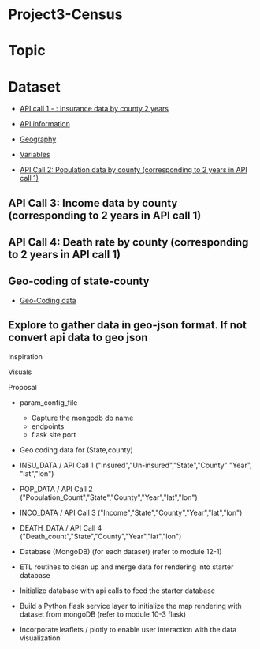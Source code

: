 # Project3-Census

# Topic

# Dataset
* [API call 1 - : Insurance data by county 2 years](https://www.census.gov/data/developers/data-sets/Health-Insurance-Statistics.html) 
* [API information](api.census.gov/data/timeseries/healthins/sahie.html)
* [Geography](api.census.gov/data/timeseries/healthins/sahie/geography.html)
* [Variables](api.census.gov/data/timeseries/healthins/sahie/variables.html)

* [API Call 2: Population data by county (corresponding to 2 years in API call 1)](http://)

## API Call 3: Income data by county (corresponding to 2 years in API call 1)

## API Call 4: Death rate by county (corresponding to 2 years in API call 1)

## Geo-coding of state-county
* [Geo-Coding data](https://eric.clst.org/tech/usgeojson/)
## Explore to gather data in geo-json format. If not convert api data to geo json

Inspiration

Visuals

Proposal
- param_config_file
    - Capture the mongodb db name
    - endpoints
    - flask site port

- Geo coding data for (State,county)
- INSU_DATA / API Call 1 ("Insured","Un-insured","State","County" "Year", "lat","lon")
- POP_DATA / API Call 2 ("Population_Count","State","County","Year","lat","lon")
- INCO_DATA / API Call 3 ("Income","State","County","Year","lat","lon")
- DEATH_DATA / API Call 4 ("Death_count","State","County","Year","lat","lon")
- Database (MongoDB) (for each dataset) (refer to module 12-1)
- ETL routines to clean up and merge data for rendering into starter database
- Initialize database with api calls to feed the starter database
- Build a Python flask service layer to initialize the map rendering with dataset from mongoDB (refer to module 10-3 flask)
- Incorporate leaflets / plotly to enable user interaction with the data visualization


